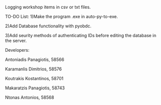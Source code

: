 Logging workshop items in csv or txt files.

TO-DO List: 
  1)Make the program .exe in auto-py-to-exe.
  
  2)Add Database functionality with pyobdc.
  
  3)Add seurity methods of authenticating IDs before editing the database in the server.

Developers:

  Antoniadis Panagiotis, 58566
  
  Karamanlis Dimitrios, 58576
  
  Koutrakis Kostantinos, 58701
  
  Makaratzis Panagiotis, 58743
  
  Ntonas Antonios, 58568

  
